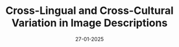 ---
title: 'Cross-Lingual and Cross-Cultural Variation in Image Descriptions'
authors: <b>Uri Berger</b>, Edoardo M. Ponti
venue: NAACL
base: cross-lingual24
pdf: NONE
pdf-ext: https://arxiv.org/abs/2409.16646
bib: bib.txt
bib-ext: NONE
code: https://github.com/uriberger/cross_lingual_diff_in_descs
slides: NONE
poster: NONE
data: NONE
talk: NONE
website: https://crosslingualdiffindescs-cnk2orzzudxdicqwmssaqm.streamlit.app/
layout: post
date: 27-01-2025
categories: NONE
---